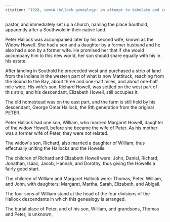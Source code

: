 ```yaml
---
citation: "1928, <em>A Hallock genealogy: an attempt to tabulate and set in order the numerous descendants of Peter Hallock, who landed at Southold, Long Island, New York about the year 1640 and settled at Aquebogue, near Mattituck</em> by Lucius Henry Hallock, p533, familysearch.org."
---
```


pastor, and immediately set up a church, naming the place Southold, apparently after a Southwold in their native land. 

Peter Hallock was accompanied later by his second wife, known as the Widow Howell. She had a son and a daughter by a former husband and he also had a son by a former wife. He promised her that if she would accompany him to this new world, her son should share equally with his in his estate. 

After landing in Southold he proceeded west and purchased a strip of land from the Indians in the western part of what is now Mattituck, reaching from the Sound to the Bay, about three and one-half miles, and about one-half mile wide. His wife’s son, Richard Howell, was settled on the west part of this strip, and his descendant, Elizabeth Howell, still occupies it. 

The old homestead was on the east part, and the farm is still held by his descendant, George Omar Hallock, the 9th generation from the original PETER. 

Peter Hallock had one son, William, who married Margaret Howell, daughter of the widow Howell, before she became the wife of Peter. As his mother was a former wife of Peter, they were not related. 

The widow's son, Richard, also married a daughter of William, thus effectually uniting the Hallocks and the Howells. 

The children of Richard and Elizabeth Howell were: John, Daniel, Richard, Jonathan, Isaac, Jacob, Hannah, and Dorothy, thus giving the Howells a fairly good start. 

The children of William and Margaret Hallock were: Thomas, Peter, William, and John, with daughters: Margaret, Martha, Sarah, Elizabeth, and Abigail. 

The four sons of William stand at the head of the four divisions of the Hallock descendants in which this genealogy is arranged. 

The burial place of Peter, and of his son, William, and grandsons, Thomas and Peter, is unknown, 

